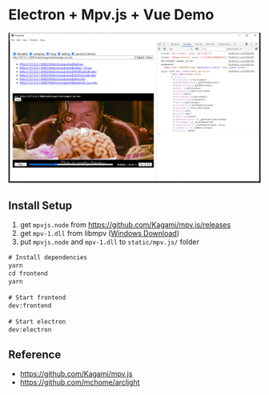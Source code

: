 # Electron + Mpv.js + Vue Demo

![img](./screenshot.png)

## Install Setup

1. get `mpvjs.node` from https://github.com/Kagami/mpv.js/releases
2. get `mpv-1.dll` from libmpv ([Windows Download](https://mpv.srsfckn.biz/mpv-dev-latest.7z))
3. put `mpvjs.node` and `mpv-1.dll` to `static/mpv.js/` folder

```
# Install dependencies
yarn
cd frontend
yarn

# Start frontend
dev:frontend

# Start electron
dev:electron
```
## Reference

- https://github.com/Kagami/mpv.js
- https://github.com/mchome/arclight
